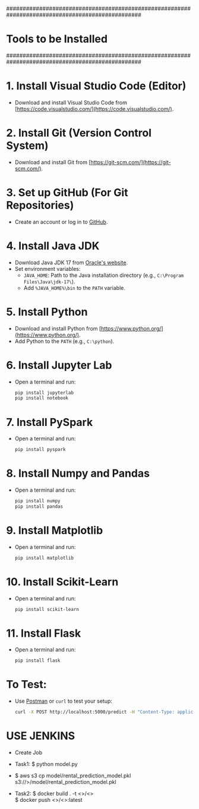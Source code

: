 ################################################################################################# 
# Tools to be Installed
#################################################################################################

# 1. Install Visual Studio Code (Editor)
- Download and install Visual Studio Code from [https://code.visualstudio.com/](https://code.visualstudio.com/).

# 2. Install Git (Version Control System)
- Download and install Git from [https://git-scm.com/](https://git-scm.com/).

# 3. Set up GitHub (For Git Repositories)
- Create an account or log in to [GitHub](https://github.com/).

# 4. Install Java JDK
- Download Java JDK 17 from [Oracle's website](https://www.oracle.com/java/technologies/javase/jdk17-archive-downloads.html).
- Set environment variables:
   - `JAVA_HOME`: Path to the Java installation directory (e.g., `C:\Program Files\Java\jdk-17\`).
   - Add `%JAVA_HOME%\bin` to the `PATH` variable.

# 5. Install Python
- Download and install Python from [https://www.python.org/](https://www.python.org/).
- Add Python to the `PATH` (e.g., `C:\python`).

# 6. Install Jupyter Lab
- Open a terminal and run:
   ```bash
   pip install jupyterlab
   pip install notebook
   ```

# 7. Install PySpark
- Open a terminal and run:
   ```bash
   pip install pyspark
   ```

# 8. Install Numpy and Pandas
- Open a terminal and run:
   ```bash
   pip install numpy
   pip install pandas
   ```

# 9. Install Matplotlib
- Open a terminal and run:
   ```bash
   pip install matplotlib
   ```

# 10. Install Scikit-Learn
- Open a terminal and run:
   ```bash
   pip install scikit-learn
   ```

# 11. Install Flask
- Open a terminal and run:
   ```bash
   pip install flask
   ```

# To Test:
- Use [Postman](https://www.postman.com/) or `curl` to test your setup:
   ```bash
   curl -X POST http://localhost:5000/predict -H "Content-Type: application/json" -d '{"rooms": 2, "area": 5000}'
   ```

# USE JENKINS
- Create Job
 - Task1:
    $ python model.py
  - $ aws s3 cp model/rental_prediction_model.pkl s3://<bucket-name>>/model/rental_prediction_model.pkl 

 - Task2:
   $ docker build . -t <<dockerhub-name>>/<<registry-name>>  
   $ docker push <<dockerhub-name>>/<<registry-name>>:latest